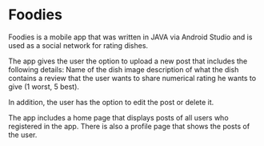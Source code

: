 # Foodies
Foodies is a mobile app that was written in JAVA via Android Studio and is used as a social network for rating dishes. 

The app gives the user the option to upload a new post that includes the following details: 
Name of the dish
image
description of what the dish contains
a review that the user wants to share
numerical rating he wants to give (1 worst, 5 best). 

In addition, the user has the option to edit the post or delete it. 

The app includes a home page that displays posts of all users who registered in the app.
There is also a profile page that shows the posts of the user.

